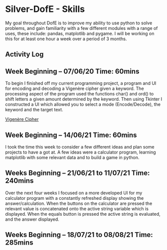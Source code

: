 # Silver-DofE - Skills

My goal throughout DofE is to improve my ability to use python to solve problems, and gain familiarity with a few different modules with a range of uses, these include: pandas, matplotlib and pygame. I will be working on this for at least one hour a week over a period of 3 months.

## Activity Log

## Week Beginning – 07/06/20 Time: 60mins

To begin I finished off my current programming project, a program and UI for encoding and decoding a Vigenère cipher given a keyword. The processing aspect of the program used the functions char() and ord() to shift letters a given amount determined by the keyword. Then using Tkinter I constructed a UI which allowed you to select a mode (Encode/Decode), the keyword and the target text.

[Vigenère Cipher](https://en.wikipedia.org/wiki/Vigen%C3%A8re_cipher)

## Week Beginning – 14/06/21 Time: 60mins

I took the time this week to consider a few different ideas and plan some projects to have a got at. A few ideas were a calculator program, learning matplotlib with some relevant data and to build a game in python.

## Weeks Beginning – 21/06/21 to 11/07/21 Time: 240mins

Over the next four weeks I focused on a more developed UI for my calculator program with a constantly refreshed display showing the answer/calculation. When the buttons on the calculator are pressed the relevant value is concatenated onto the active string variable which is displayed. When the equals button is pressed the active string is evaluated, and the answer displayed.

## Weeks Beginning – 18/07/21 to 08/08/21 Time: 285mins
